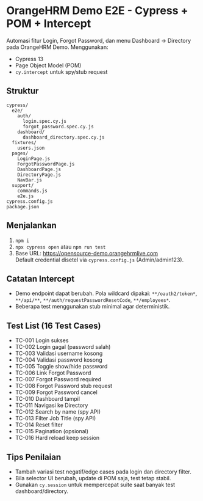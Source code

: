# OrangeHRM Demo E2E - Cypress + POM + Intercept

Automasi fitur Login, Forgot Password, dan menu Dashboard → Directory pada OrangeHRM Demo.
Menggunakan:
- Cypress 13
- Page Object Model (POM)
- `cy.intercept` untuk spy/stub request

## Struktur
```text
cypress/
  e2e/
    auth/
      login.spec.cy.js
      forgot_password.spec.cy.js
    dashboard/
      dashboard_directory.spec.cy.js
  fixtures/
    users.json
  pages/
    LoginPage.js
    ForgotPasswordPage.js
    DashboardPage.js
    DirectoryPage.js
    NavBar.js
  support/
    commands.js
    e2e.js
cypress.config.js
package.json
```

## Menjalankan
1. `npm i`
2. `npx cypress open` atau `npm run test`
3. Base URL: https://opensource-demo.orangehrmlive.com  
   Default credential disetel via `cypress.config.js` (Admin/admin123).

## Catatan Intercept
- Demo endpoint dapat berubah. Pola wildcard dipakai: `**/oauth2/token*`, `**/api/**`, `**/auth/requestPasswordResetCode`, `**/employees*`.
- Beberapa test menggunakan stub minimal agar deterministik.

## Test List (16 Test Cases)
- TC-001 Login sukses
- TC-002 Login gagal (password salah)
- TC-003 Validasi username kosong
- TC-004 Validasi password kosong
- TC-005 Toggle show/hide password
- TC-006 Link Forgot Password
- TC-007 Forgot Password required
- TC-008 Forgot Password stub request
- TC-009 Forgot Password cancel
- TC-010 Dashboard tampil
- TC-011 Navigasi ke Directory
- TC-012 Search by name (spy API)
- TC-013 Filter Job Title (spy API)
- TC-014 Reset filter
- TC-015 Pagination (opsional)
- TC-016 Hard reload keep session

## Tips Penilaian
- Tambah variasi test negatif/edge cases pada login dan directory filter.
- Bila selector UI berubah, update di POM saja, test tetap stabil.
- Gunakan `cy.session` untuk mempercepat suite saat banyak test dashboard/directory.
```
